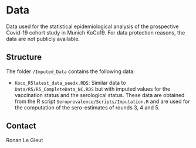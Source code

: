 # Data

Data used for the statistical epidemiological analysis of the prospective Covid-19 cohort study in Munich KoCo19. For data protection reasons, the data are not publicly available.

## Structure

The folder `/Imputed_Data` contains the following data:

* `Koco_R5latest_data_seedx.RDS`: Similar data to `Data/R5/R5_CompleteData_NC.RDS` but with imputed values for the vaccination status and the serological status. These data are obtained from the R script `Seroprevalence/Scripts/Imputation.R` and are used for the computation of the sero-estimates of rounds 3, 4 and 5.


## Contact

Ronan Le Gleut
